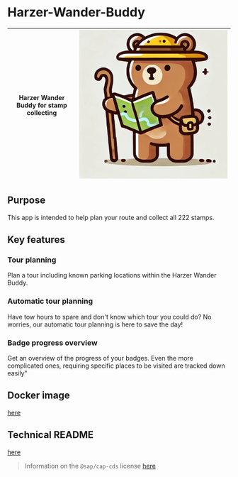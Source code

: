 # Harzer-Wander-Buddy


|Harzer Wander Buddy for stamp collecting|![Logo](https://raw.githubusercontent.com/JanTristanH/harzer-wander-buddy-website/main/images/BuddyWithMap.webp)|
|-----|-----|

## Purpose

This app is intended to help plan your route and collect all 222 stamps.

## Key features

### Tour planning

Plan a tour including known parking locations within the Harzer Wander Buddy.

### Automatic tour planning

Have tow hours to spare and don't know which tour you could do? No worries, our automatic tour planning is here to save the day! 

### Badge progress overview

Get an overview of the progress of your badges. Even the more complicated ones, requiring specific places to be visited are tracked down easily"

## Docker image

[here](https://github.com/JanTristanH/harzer-wander-buddy/pkgs/container/hwb)

## Technical README

[here](./backend/hwb/README.md)

> Information on the `@sap/cap-cds` license [here](https://answers.sap.com/questions/13018451/cap-runtime-license.html)
